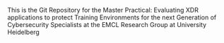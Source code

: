 This is the Git Repository for the Master Practical:
Evaluating XDR applications to protect Training Environments for the next Generation of Cybersecurity Specialists
at the EMCL Research Group at University Heidelberg
